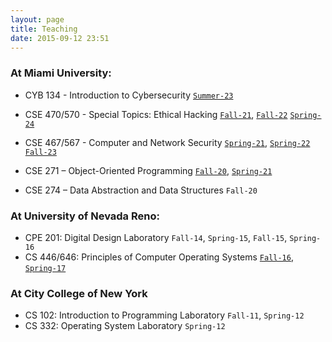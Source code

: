 ```yaml
---
layout: page
title: Teaching
date: 2015-09-12 23:51
---
```

### At Miami University:

- CYB 134 - Introduction to Cybersecurity 
  [`Summer-23`](/teaching/syllabus/CYB134-winter-24.pdf)


- CSE 470/570 - Special Topics: Ethical Hacking
  [`Fall-21`](/teaching/syllabus/CSE470M-fall-21.pdf),
  [`Fall-22`](/teaching/syllabus/CSE470_570-fall-22.pdf)
  [`Spring-24`](/teaching/syllabus/CSE470_570-spring-24.pdf)


- CSE 467/567 - Computer and Network Security
  [`Spring-21`](CSE467_567-spring-21.pdf),
  [`Spring-22`](syllabus/CSE467_567-spring-22.pdf)
  [`Fall-23`](syllabus/CSE467_567-fall-23.pdf)


- CSE 271 – Object-Oriented Programming
  [`Fall-20`](CSE271-fall-20.pdf),
  [`Spring-21`](CSE271-spring-21.pdf)

- CSE 274 – Data Abstraction and Data Structures `Fall-20`

### At University of Nevada Reno:
- CPE 201: Digital Design Laboratory `Fall-14`, `Spring-15`, `Fall-15`, `Spring-16`
- CS 446/646: Principles of Computer Operating Systems [`Fall-16`](cs446-646-fall-2016.html), [`Spring-17`](cs446-646-spring-2017.html)

### At City College of New York
- CS 102: Introduction to Programming  Laboratory `Fall-11`, `Spring-12`
- CS 332: Operating System Laboratory `Spring-12`

